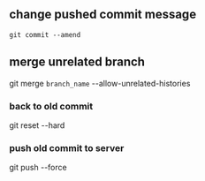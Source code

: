 ## change pushed commit message

`git commit --amend`

## merge unrelated branch

git merge `branch_name` --allow-unrelated-histories

### back to old commit 

git reset --hard <commit id>
  
### push old commit to server

git push --force
